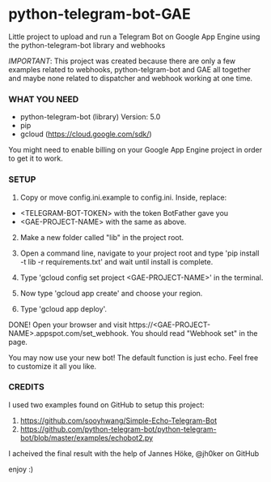 # python-telegram-bot-GAE
Little project to upload and run a Telegram Bot on Google App Engine using the python-telegram-bot library and webhooks

*IMPORTANT*:
This project was created because there are only a few examples related to webhooks, python-telgram-bot and GAE all together and maybe none related to dispatcher and webhook working at one time.

### WHAT YOU NEED

- python-telegram-bot (library) Version: 5.0
- pip
- gcloud (https://cloud.google.com/sdk/)

You might need to enable billing on your Google App Engine project in order to get it to work.

### SETUP

1. Copy or move config.ini.example to config.ini. Inside, replace:
 - &lt;TELEGRAM-BOT-TOKEN&gt; with the token BotFather gave you
 - &lt;GAE-PROJECT-NAME&gt; with the same as above.

2. Make a new folder called "lib" in the project root.

3. Open a command line, navigate to your project root and type 'pip install -t lib -r requirements.txt' and wait until install is complete.

4. Type 'gcloud config set project &lt;GAE-PROJECT-NAME&gt;' in the terminal.

5. Now type 'gcloud app create' and choose your region.

6. Type 'gcloud app deploy'.

DONE! Open your browser and visit https://&lt;GAE-PROJECT-NAME&gt;.appspot.com/set_webhook. You should read "Webhook set" in the page.

You may now use your new bot! The default function is just echo. Feel free to customize it all you like.

### CREDITS
I used two examples found on GitHub to setup this project:

 1. https://github.com/sooyhwang/Simple-Echo-Telegram-Bot
 2. https://github.com/python-telegram-bot/python-telegram-bot/blob/master/examples/echobot2.py

I acheived the final result with the help of Jannes Höke, @jh0ker on GitHub


enjoy :)

